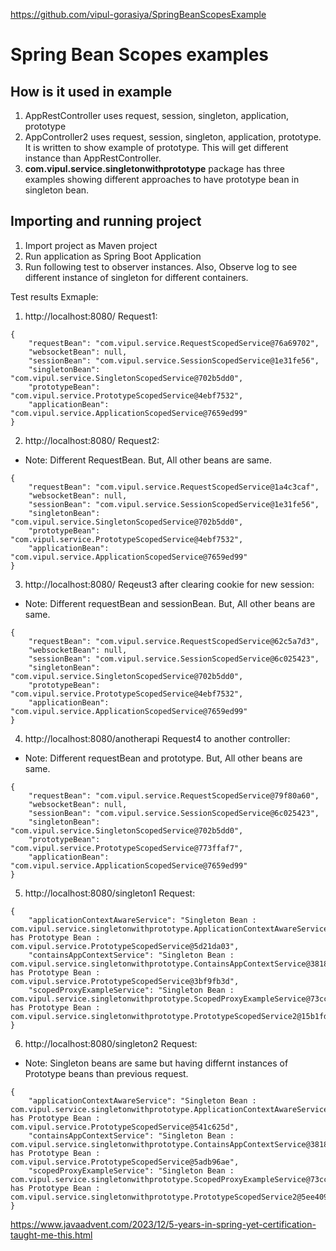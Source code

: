 https://github.com/vipul-gorasiya/SpringBeanScopesExample

# Spring Bean Scopes examples

## How is it used in example

1. AppRestController uses request, session, singleton, application, prototype
2. AppController2 uses request, session, singleton, application, prototype. It is written to show example of prototype. This will get different instance than AppRestController.
3. **com.vipul.service.singletonwithprototype** package has three examples showing different approaches to have prototype bean in singleton bean.

## Importing and running project

1. Import project as Maven project
2. Run application as Spring Boot Application
3. Run following test to observer instances. Also, Observe log to see different instance of singleton for different containers.

Test results Exmaple:

1. http://localhost:8080/  Request1:
```
{
    "requestBean": "com.vipul.service.RequestScopedService@76a69702",
    "websocketBean": null,
    "sessionBean": "com.vipul.service.SessionScopedService@1e31fe56",
    "singletonBean": "com.vipul.service.SingletonScopedService@702b5dd0",
    "prototypeBean": "com.vipul.service.PrototypeScopedService@4ebf7532",
    "applicationBean": "com.vipul.service.ApplicationScopedService@7659ed99"
}
```

2. http://localhost:8080/  Request2:
 - Note: Different RequestBean. But, All other beans are same.
``` 
{
    "requestBean": "com.vipul.service.RequestScopedService@1a4c3caf",
    "websocketBean": null,
    "sessionBean": "com.vipul.service.SessionScopedService@1e31fe56",
    "singletonBean": "com.vipul.service.SingletonScopedService@702b5dd0",
    "prototypeBean": "com.vipul.service.PrototypeScopedService@4ebf7532",
    "applicationBean": "com.vipul.service.ApplicationScopedService@7659ed99"
}
```
3. http://localhost:8080/  Reqeust3 after clearing cookie for new session:
 - Note: Different requestBean and sessionBean. But, All other beans are same.
``` 
{
    "requestBean": "com.vipul.service.RequestScopedService@62c5a7d3",
    "websocketBean": null,
    "sessionBean": "com.vipul.service.SessionScopedService@6c025423",
    "singletonBean": "com.vipul.service.SingletonScopedService@702b5dd0",
    "prototypeBean": "com.vipul.service.PrototypeScopedService@4ebf7532",
    "applicationBean": "com.vipul.service.ApplicationScopedService@7659ed99"
}
```
4. http://localhost:8080/anotherapi  Request4 to another controller: 
 - Note: Different requestBean and prototype. But, All other beans are same.
``` 
{
    "requestBean": "com.vipul.service.RequestScopedService@79f80a60",
    "websocketBean": null,
    "sessionBean": "com.vipul.service.SessionScopedService@6c025423",
    "singletonBean": "com.vipul.service.SingletonScopedService@702b5dd0",
    "prototypeBean": "com.vipul.service.PrototypeScopedService@773ffaf7",
    "applicationBean": "com.vipul.service.ApplicationScopedService@7659ed99"
}
```
5. http://localhost:8080/singleton1 Request:
```
{
    "applicationContextAwareService": "Singleton Bean : com.vipul.service.singletonwithprototype.ApplicationContextAwareService@1ecac6fe has Prototype Bean : com.vipul.service.PrototypeScopedService@5d21da03",
    "containsAppContextService": "Singleton Bean : com.vipul.service.singletonwithprototype.ContainsAppContextService@3818ee80 has Prototype Bean : com.vipul.service.PrototypeScopedService@3bf9fb3d",
    "scopedProxyExampleService": "Singleton Bean : com.vipul.service.singletonwithprototype.ScopedProxyExampleService@73cc378a has Prototype Bean : com.vipul.service.singletonwithprototype.PrototypeScopedService2@15b1fdb5"
}
```
6. http://localhost:8080/singleton2 Request:
 - Note: Singleton beans are same but having differnt instances of Prototype beans than previous request.
``` 
{
    "applicationContextAwareService": "Singleton Bean : com.vipul.service.singletonwithprototype.ApplicationContextAwareService@1ecac6fe has Prototype Bean : com.vipul.service.PrototypeScopedService@541c625d",
    "containsAppContextService": "Singleton Bean : com.vipul.service.singletonwithprototype.ContainsAppContextService@3818ee80 has Prototype Bean : com.vipul.service.PrototypeScopedService@5adb96ae",
    "scopedProxyExampleService": "Singleton Bean : com.vipul.service.singletonwithprototype.ScopedProxyExampleService@73cc378a has Prototype Bean : com.vipul.service.singletonwithprototype.PrototypeScopedService2@5ee4092d"
}
```


https://www.javaadvent.com/2023/12/5-years-in-spring-yet-certification-taught-me-this.html

